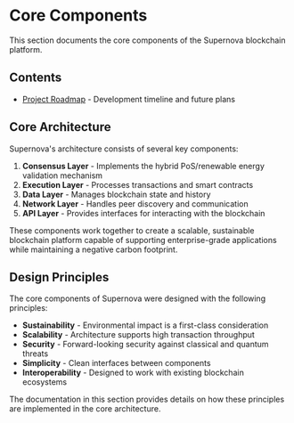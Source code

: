 # Core Components

This section documents the core components of the Supernova blockchain platform.

## Contents

- [Project Roadmap](project-roadmap.md) - Development timeline and future plans

## Core Architecture

Supernova's architecture consists of several key components:

1. **Consensus Layer** - Implements the hybrid PoS/renewable energy validation mechanism
2. **Execution Layer** - Processes transactions and smart contracts
3. **Data Layer** - Manages blockchain state and history
4. **Network Layer** - Handles peer discovery and communication
5. **API Layer** - Provides interfaces for interacting with the blockchain

These components work together to create a scalable, sustainable blockchain platform capable of supporting enterprise-grade applications while maintaining a negative carbon footprint.

## Design Principles

The core components of Supernova were designed with the following principles:

- **Sustainability** - Environmental impact is a first-class consideration
- **Scalability** - Architecture supports high transaction throughput
- **Security** - Forward-looking security against classical and quantum threats
- **Simplicity** - Clean interfaces between components
- **Interoperability** - Designed to work with existing blockchain ecosystems

The documentation in this section provides details on how these principles are implemented in the core architecture. 